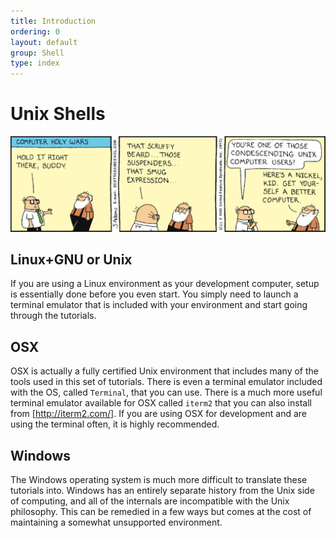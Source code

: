 ```yaml
---
title: Introduction
ordering: 0
layout: default
group: Shell
type: index
---
```


# Unix Shells

![alt](/shell/media/dilbert_unix.png)

## Linux+GNU or Unix

If you are using a Linux environment as your development computer, setup is essentially done before you even start. You simply need to launch a terminal emulator that is included with your environment and start going through the tutorials.


## OSX 

OSX is actually a fully certified Unix environment that includes many of the tools used in this set of tutorials. There is even a terminal emulator included with the OS, called `Terminal`, that you can use. There is a much more useful terminal emulator available for OSX called `iterm2` that you can also install from [http://iterm2.com/]. If you are using OSX for development and are using the terminal often, it is highly recommended. 

## Windows

The Windows operating system is much more difficult to translate these tutorials into. Windows has an entirely separate history from the Unix side of computing, and all of the internals are incompatible with the Unix philosophy. This can be remedied in a few ways but comes at the cost of maintaining a somewhat unsupported environment.



